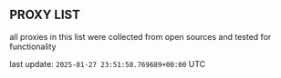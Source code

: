 ## PROXY LIST

all proxies in this list were collected from open sources and tested for functionality

last update: `2025-01-27 23:51:58.769689+00:00` UTC
